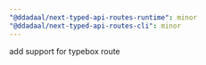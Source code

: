 ```yaml
---
"@ddadaal/next-typed-api-routes-runtime": minor
"@ddadaal/next-typed-api-routes-cli": minor
---
```


add support for typebox route
